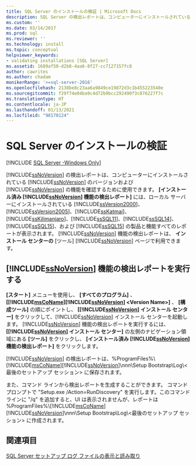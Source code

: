 ```yaml
---
title: SQL Server のインストールの検証 | Microsoft Docs
description: SQL Server の検出レポートは、コンピューターにインストールされている SQL Server のバージョンや、その SQL Server の機能を確認するために使用できます。
ms.custom: ''
ms.date: 03/14/2017
ms.prod: sql
ms.reviewer: ''
ms.technology: install
ms.topic: conceptual
helpviewer_keywords:
- validating installations [SQL Server]
ms.assetid: 1689af50-d2b8-4aa6-8f27-cc7127157fc8
author: cawrites
ms.author: chadam
monikerRange: '>=sql-server-2016'
ms.openlocfilehash: 2138be8c23aa6a9849ce19872d3c1b455223540e
ms.sourcegitcommit: f29f74e04ba9c4d72b9bcc292490f3c076227f7c
ms.translationtype: HT
ms.contentlocale: ja-JP
ms.lasthandoff: 01/13/2021
ms.locfileid: "98170124"
---
```

# <a name="validate-a-sql-server-installation"></a>SQL Server のインストールの検証

[!INCLUDE [SQL Server -Windows Only](../../includes/applies-to-version/sql-windows-only.md)]
  
  [!INCLUDE[ssNoVersion](../../includes/ssnoversion-md.md)] の検出レポートは、コンピューターにインストールされている [!INCLUDE[ssNoVersion](../../includes/ssnoversion-md.md)] のバージョンおよび [!INCLUDE[ssNoVersion](../../includes/ssnoversion-md.md)] の機能を確認するために使用できます。 **[インストール済み [!INCLUDE[ssNoVersion](../../includes/ssnoversion-md.md)] 機能の検出レポート]** には、ローカル サーバーにインストールされている [!INCLUDE[ssVersion2000](../../includes/ssversion2000-md.md)]、[!INCLUDE[ssVersion2005](../../includes/ssversion2005-md.md)]、[!INCLUDE[ssKatmai](../../includes/sskatmai-md.md)]、[!INCLUDE[ssKilimanjaro](../../includes/sskilimanjaro-md.md)]、[!INCLUDE[ssSQL11](../../includes/sssql11-md.md)]、[!INCLUDE[ssSQL14](../../includes/sssql14-md.md)]、[!INCLUDE[ssSQL15](../../includes/sssql16-md.md)]、および [!INCLUDE[ssSQL15](../../includes/sssqlv14-md.md)] の製品と機能すべてのレポートが表示されます。 [!INCLUDE[ssNoVersion](../../includes/ssnoversion-md.md)] 機能の検出レポートは、 **インストール センターの** [ツール] [!INCLUDE[ssNoVersion](../../includes/ssnoversion-md.md)] ページで利用できます。  
  
 ## <a name="run-ssnoversion-features-discovery-report"></a>[!INCLUDE[ssNoVersion](../../includes/ssnoversion-md.md)] 機能の検出レポートを実行する  
  
 **[スタート]** メニューを使用し、 **[すべてのプログラム]** 、 **[[!INCLUDE[msCoName](../../includes/msconame-md.md)][!INCLUDE[ssNoVersion](../../includes/ssnoversion-md.md)] \<Version Name>]** 、 **[構成ツール]** の順にポイントし、 **[[!INCLUDE[ssNoVersion](../../includes/ssnoversion-md.md)] インストール センター]** をクリックして、[!INCLUDE[ssNoVersion](../../includes/ssnoversion-md.md)] インストール センターを起動します。 [!INCLUDE[ssNoVersion](../../includes/ssnoversion-md.md)] 機能の検出レポートを実行するには、 **[[!INCLUDE[ssNoVersion](../../includes/ssnoversion-md.md)] インストール センター]** の左側のナビゲーション領域にある **[ツール]** をクリックし、 **[インストール済み [!INCLUDE[ssNoVersion](../../includes/ssnoversion-md.md)] 機能の検出レポート]** をクリックします。  
  
 [!INCLUDE[ssNoVersion](../../includes/ssnoversion-md.md)] の検出レポートは、%ProgramFiles%\\[!INCLUDE[msCoName](../../includes/msconame-md.md)][!INCLUDE[ssNoVersion](../../includes/ssnoversion-md.md)]\\*nnn*\Setup Bootstrap\Log\\<最後のセットアップ セッション\> に保存されます。  
  
 また、コマンド ラインから検出レポートを生成することができます。 コマンド プロンプトで "Setup.exe /Action=RunDiscovery" を実行します。このコマンド ラインに "/q" を追加すると、UI は表示されませんが、レポートは %ProgramFiles%\\[!INCLUDE[msCoName](../../includes/msconame-md.md)][!INCLUDE[ssNoVersion](../../includes/ssnoversion-md.md)]\\*nnn*\Setup Bootstrap\Log\\<最後のセットアップ セッション\> に作成されます。  
  
## <a name="see-also"></a>関連項目  
 [SQL Server セットアップ ログ ファイルの表示と読み取り](../../database-engine/install-windows/view-and-read-sql-server-setup-log-files.md)  
  
  
